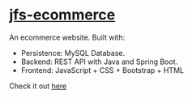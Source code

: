 # <a href="https://txlocnguyen.github.io/jfs-ecommerce/">jfs-ecommerce</a>
An ecommerce website.
Built with:
- Persistence: MySQL Database.
- Backend: REST API with Java and Spring Boot.
- Frontend: JavaScript + CSS + Bootstrap + HTML

Check it out <a href="https://txlocnguyen.github.io/jfs-ecommerce/">here</a>
